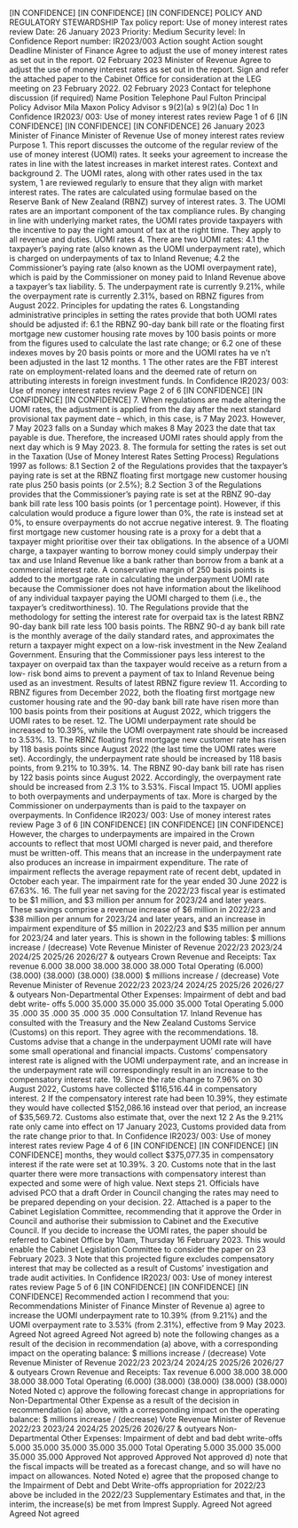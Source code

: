 \[IN CONFIDENCE\] \[IN CONFIDENCE\] \[IN CONFIDENCE\] POLICY AND REGULATORY STEWARDSHIP Tax policy report: Use of money interest rates review Date: 26 January 2023 Priority: Medium Security level: In Confidence Report number: IR2023/003 Action sought Action sought Deadline Minister of Finance Agree to adjust the use of money interest rates as set out in the report. 02 February 2023 Minister of Revenue Agree to adjust the use of money interest rates as set out in the report. Sign and refer the attached paper to the Cabinet Office for consideration at the LEG meeting on 23 February 2022. 02 February 2023 Contact for telephone discussion (if required) Name Position Telephone Paul Fulton Principal Policy Advisor Mila Maxon Policy Advisor s 9(2)(a) s 9(2)(a) Doc 1 In Confidence IR2023/ 003: Use of money interest rates review Page 1 of 6 \[IN CONFIDENCE\] \[IN CONFIDENCE\] \[IN CONFIDENCE\] 26 January 2023 Minister of Finance Minister of Revenue Use of money interest rates review Purpose 1. This report discusses the outcome of the regular review of the use of money interest (UOMI) rates. It seeks your agreement to increase the rates in line with the latest increases in market interest rates. Context and background 2. The UOMI rates, along with other rates used in the tax system, 1 are reviewed regularly to ensure that they align with market interest rates. The rates are calculated using formulae based on the Reserve Bank of New Zealand (RBNZ) survey of interest rates. 3. The UOMI rates are an important component of the tax compliance rules. By changing in line with underlying market rates, the UOMI rates provide taxpayers with the incentive to pay the right amount of tax at the right time. They apply to all revenue and duties. UOMI rates 4. There are two UOMI rates: 4.1 the taxpayer’s paying rate (also known as the UOMI underpayment rate), which is charged on underpayments of tax to Inland Revenue; 4.2 the Commissioner’s paying rate (also known as the UOMI overpayment rate), which is paid by the Commissioner on money paid to Inland Revenue above a taxpayer’s tax liability. 5. The underpayment rate is currently 9.21%, while the overpayment rate is currently 2.31%, based on RBNZ figures from August 2022. Principles for updating the rates 6. Longstanding administrative principles in setting the rates provide that both UOMI rates should be adjusted if: 6.1 the RBNZ 90-day bank bill rate or the floating first mortgage new customer housing rate moves by 100 basis points or more from the figures used to calculate the last rate change; or 6.2 one of these indexes moves by 20 basis points or more and the UOMI rates ha ve n’t been adjusted in the last 12 months. 1 The other rates are the FBT interest rate on employment-related loans and the deemed rate of return on attributing interests in foreign investment funds. In Confidence IR2023/ 003: Use of money interest rates review Page 2 of 6 \[IN CONFIDENCE\] \[IN CONFIDENCE\] \[IN CONFIDENCE\] 7. When regulations are made altering the UOMI rates, the adjustment is applied from the day after the next standard provisional tax payment date – which, in this case, is 7 May 2023. However, 7 May 2023 falls on a Sunday which makes 8 May 2023 the date that tax payable is due. Therefore, the increased UOMI rates should apply from the next day which is 9 May 2023. 8. The formula for setting the rates is set out in the Taxation (Use of Money Interest Rates Setting Process) Regulations 1997 as follows: 8.1 Section 2 of the Regulations provides that the taxpayer’s paying rate is set at the RBNZ floating first mortgage new customer housing rate plus 250 basis points (or 2.5%); 8.2 Section 3 of the Regulations provides that the Commissioner’s paying rate is set at the RBNZ 90-day bank bill rate less 100 basis points (or 1 percentage point). However, if this calculation would produce a figure lower than 0%, the rate is instead set at 0%, to ensure overpayments do not accrue negative interest. 9. The floating first mortgage new customer housing rate is a proxy for a debt that a taxpayer might prioritise over their tax obligations. In the absence of a UOMI charge, a taxpayer wanting to borrow money could simply underpay their tax and use Inland Revenue like a bank rather than borrow from a bank at a commercial interest rate. A conservative margin of 250 basis points is added to the mortgage rate in calculating the underpayment UOMI rate because the Commissioner does not have information about the likelihood of any individual taxpayer paying the UOMI charged to them (i.e., the taxpayer’s creditworthiness). 10. The Regulations provide that the methodology for setting the interest rate for overpaid tax is the latest RBNZ 90-day bank bill rate less 100 basis points. The RBNZ 90-d ay bank bill rate is the monthly average of the daily standard rates, and approximates the return a taxpayer might expect on a low-risk investment in the New Zealand Government. Ensuring that the Commissioner pays less interest to the taxpayer on overpaid tax than the taxpayer would receive as a return from a low- risk bond aims to prevent a payment of tax to Inland Revenue being used as an investment. Results of latest RBNZ figure review 11. According to RBNZ figures from December 2022, both the floating first mortgage new customer housing rate and the 90-day bank bill rate have risen more than 100 basis points from their positions at August 2022, which triggers the UOMI rates to be reset. 12. The UOMI underpayment rate should be increased to 10.39%, while the UOMI overpayment rate should be increased to 3.53%. 13. The RBNZ floating first mortgage new customer rate has risen by 118 basis points since August 2022 (the last time the UOMI rates were set). Accordingly, the underpayment rate should be increased by 118 basis points, from 9.21% to 10.39%. 14. The RBNZ 90-day bank bill rate has risen by 122 basis points since August 2022. Accordingly, the overpayment rate should be increased from 2.3 1% to 3.53%. Fiscal Impact 15. UOMI applies to both overpayments and underpayments of tax. More is charged by the Commissioner on underpayments than is paid to the taxpayer on overpayments. In Confidence IR2023/ 003: Use of money interest rates review Page 3 of 6 \[IN CONFIDENCE\] \[IN CONFIDENCE\] \[IN CONFIDENCE\] However, the charges to underpayments are impaired in the Crown accounts to reflect that most UOMI charged is never paid, and therefore must be written-off. This means that an increase in the underpayment rate also produces an increase in impairment expenditure. The rate of impairment reflects the average repayment rate of recent debt, updated in October each year. The impairment rate for the year ended 30 June 2022 is 67.63%. 16. The full year net saving for the 2022/23 fiscal year is estimated to be $1 million, and $3 million per annum for 2023/24 and later years. These savings comprise a revenue increase of $6 million in 2022/23 and $38 million per annum for 2023/24 and later years, and an increase in impairment expenditure of $5 million in 2022/23 and $35 million per annum for 2023/24 and later years. This is shown in the following tables: $ millions increase / (decrease) Vote Revenue Minister of Revenue 2022/23 2023/24 2024/25 2025/26 2026/27 & outyears Crown Revenue and Receipts: Tax revenue 6.000 38.000 38.000 38.000 38.000 Total Operating (6.000) (38.000) (38.000) (38.000) (38.000) $ millions increase / (decrease) Vote Revenue Minister of Revenue 2022/23 2023/24 2024/25 2025/26 2026/27 & outyears Non-Departmental Other Expenses: Impairment of debt and bad debt write- offs 5.000 35.000 35.000 35.000 35.000 Total Operating 5.000 35 .000 35 .000 35 .000 35 .000 Consultation 17. Inland Revenue has consulted with the Treasury and the New Zealand Customs Service (Customs) on this report. They agree with the recommendations. 18. Customs advise that a change in the underpayment UOMI rate will have some small operational and financial impacts. Customs’ compensatory interest rate is aligned with the UOMI underpayment rate, and an increase in the underpayment rate will correspondingly result in an increase to the compensatory interest rate. 19. Since the rate change to 7.96% on 30 August 2022, Customs have collected $116,516.44 in compensatory interest. 2 If the compensatory interest rate had been 10.39%, they estimate they would have collected $152,086.16 instead over that period, an increase of $35,569.72. Customs also estimate that, over the next 12 2 As the 9.21% rate only came into effect on 17 January 2023, Customs provided data from the rate change prior to that. In Confidence IR2023/ 003: Use of money interest rates review Page 4 of 6 \[IN CONFIDENCE\] \[IN CONFIDENCE\] \[IN CONFIDENCE\] months, they would collect $375,077.35 in compensatory interest if the rate were set at 10.39%. 3 20. Customs note that in the last quarter there were more transactions with compensatory interest than expected and some were of high value. Next steps 21. Officials have advised PCO that a draft Order in Council changing the rates may need to be prepared depending on your decision. 22. Attached is a paper to the Cabinet Legislation Committee, recommending that it approve the Order in Council and authorise their submission to Cabinet and the Executive Council. If you decide to increase the UOMI rates, the paper should be referred to Cabinet Office by 10am, Thursday 16 February 2023. This would enable the Cabinet Legislation Committee to consider the paper on 23 February 2023. 3 Note that this projected figure excludes compensatory interest that may be collected as a result of Customs’ investigation and trade audit activities. In Confidence IR2023/ 003: Use of money interest rates review Page 5 of 6 \[IN CONFIDENCE\] \[IN CONFIDENCE\] \[IN CONFIDENCE\] Recommended action I recommend that you: Recommendations Minister of Finance Minster of Revenue a) agree to increase the UOMI underpayment rate to 10.39% (from 9.21%) and the UOMI overpayment rate to 3.53% (from 2.31%), effective from 9 May 2023. Agreed Not agreed Agreed Not agreed b) note the following changes as a result of the decision in recommendation (a) above, with a corresponding impact on the operating balance: $ millions increase / (decrease) Vote Revenue Minister of Revenue 2022/23 2023/24 2024/25 2025/26 2026/27 & outyears Crown Revenue and Receipts: Tax revenue 6.000 38.000 38.000 38.000 38.000 Total Operating (6.000) (38.000) (38.000) (38.000) (38.000) Noted Noted c) approve the following forecast change in appropriations for Non-Departmental Other Expense as a result of the decision in recommendation (a) above, with a corresponding impact on the operating balance: $ millions increase / (decrease) Vote Revenue Minister of Revenue 2022/23 2023/24 2024/25 2025/26 2026/27 & outyears Non- Departmental Other Expenses: Impairment of debt and bad debt write-offs 5.000 35.000 35.000 35.000 35.000 Total Operating 5.000 35.000 35.000 35.000 35.000 Approved Not approved Approved Not approved d) note that the fiscal impacts will be treated as a forecast change, and so will have no impact on allowances. Noted Noted e) agree that the proposed change to the Impairment of Debt and Debt Write-offs appropriation for 2022/23 above be included in the 2022/23 Supplementary Estimates and that, in the interim, the increase(s) be met from Imprest Supply. Agreed Not agreed Agreed Not agreed